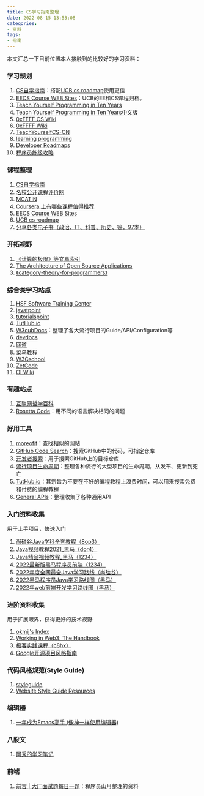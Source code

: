 ```yaml
---
title: CS学习指南整理
date: 2022-08-15 13:53:08
categories:
- 资料
tags:
- 指南
---
```


本文汇总一下目前位置本人接触到的比较好的学习资料：
<!--more-->

### 学习规划
1. [CS自学指南](https://csdiy.wiki/)：搭配[UCB cs roadmap](https://hkn.eecs.berkeley.edu/courseguides)使用更佳
2. [EECS Course WEB Sites](https://inst.eecs.berkeley.edu/classes-eecs.html)：UCB的EE和CS课程归档。
3. [Teach Yourself Programming in Ten Years](http://norvig.com/21-days.html)
4. [Teach Yourself Programming in Ten Years中文版](https://zhuanlan.zhihu.com/p/30742986)
5. [0xFFFF CS Wiki](https://www.yuque.com/0xffff.one/cs-learning)
6. [0xFFFF Wiki](https://wiki.0xffff.one/)
7. [TeachYourselfCS-CN](https://github.com/izackwu/TeachYourselfCS-CN/blob/master/TeachYourselfCS-CN.md)
8. [learning programming](https://www.reddit.com/r/learnprogramming/wiki/faq/)
9. [Developer Roadmaps](https://roadmap.sh/)
10. [程序员练级攻略](https://time.geekbang.org/column/article/8216?code=%20HH8ceM6XIVutB%2F1Oj496tkAnq4o7HBjSZf%20t0Wy4qM%3D)
### 课程整理
1. [CS自学指南](https://csdiy.wiki/)
2. [名校公开课程评价网](https://conanhujinming.github.io/comments-for-awesome-courses/index.html)
3. [MCATIN](https://www.mcatin.com/index)
4. [Coursera 上有哪些课程值得推荐](https://www.zhihu.com/question/22436320/answer/32477238)
5. [EECS Course WEB Sites](https://inst.eecs.berkeley.edu/classes-eecs.html)
6. [UCB cs roadmap](https://hkn.eecs.berkeley.edu/courseguides)
7. [分享各类电子书（政治、IT、科普、历史、等，97本）](https://program-think.blogspot.com/2021/05/share-books.html)

### 开拓视野
1. [《计算的极限》等文章索引](https://fwjmath.wordpress.com/recommended-list/)
2. [The Architecture of Open Source Applications](https://aosabook.org/en/index.html)
3. [《category-theory-for-programmers》](https://bartoszmilewski.com/2014/10/28/category-theory-for-programmers-the-preface/)

### 综合类学习站点
1. [HSF Software Training Center](https://hepsoftwarefoundation.org/training/curriculum.html)
2. [javatpoint](https://www.javatpoint.com/)
3. [tutorialspoint](https://www.tutorialspoint.com/index.htm)
4. [TutHub.io](https://www.tuthub.io/)
5. [W3cubDocs](https://docs.w3cub.com/vite/)：整理了各大流行项目的Guide/API/Configuration等
6. [devdocs](https://devdocs.io/)
7. [网道](https://wangdoc.com/)
8. [菜鸟教程](https://www.runoob.com/)
9. [W3Cschool](https://www.w3cschool.cn/)
10. [ZetCode](https://zetcode.com/all/)
11. [OI Wiki](https://oi-wiki.org/)
### 有趣站点
1. [互联网哲学百科](https://iep.utm.edu/)
2. [Rosetta Code](https://rosettacode.org/wiki/Rosetta_Code)：用不同的语言解决相同的问题

### 好用工具
1. [moreofit](http://www.moreofit.com/)：查找相似的网站
2. [GitHub Code Search](https://cs.github.com/?scopeName=All+repos&scope=&q=)：搜索GitHub中的代码，可指定仓库
3. [开发者搜索](https://kaifa.baidu.com/)：用于搜索GitHub上的目标仓库
4. [流行项目生命周期](https://endoflife.date/)：整理各种流行的大型项目的生命周期，从发布、更新到死亡
5.  [TutHub.io](https://www.tuthub.io/)：其宗旨为不要在不好的编程教程上浪费时间，可以用来搜索免费和付费的编程教程
6. [General APIs](https://m3o.com/explore)：整理收集了各种通用API


### 入门资料收集
用于上手项目，快速入门
1. [尚硅谷Java学科全套教程（8op3）](https://pan.baidu.com/share/init?surl=Kg7UUpO3wwALX6x28cWA7A#list/path=%2F%E5%B0%9A%E7%A1%85%E8%B0%B7Java%E5%AD%A6%E7%A7%91%E5%85%A8%E5%A5%97%E6%95%99%E7%A8%8B%EF%BC%88%E6%80%BB207.77GB%EF%BC%89)
2. [Java视频教程2021_黑马（dor4）](https://pan.baidu.com/share/init?surl=LxIxcHDO7SYB96SE-GZfuQ#list/path=%2Fsharelink3232509500-994016065012907%2Fjava%E8%A7%86%E9%A2%91%E6%95%99%E7%A8%8B2021&parentPath=%2Fsharelink3232509500-994016065012907)
3. [Java精品视频教程_黑马（1234）](https://pan.baidu.com/share/init?surl=oPdzQ7vO2bivTYtttD1jfw#list/path=%2F&parentPath=%2Fsharelink3232509500-1002206530988551)
4. [2022最新版黑马程序员前端（1234）](https://pan.baidu.com/share/init?surl=5yVOafBdEz3VU6hvYCOsYA#list/path=%2Fsharelink3232509500-464559482111384%2F2022%E6%9C%80%E6%96%B0%E7%89%88%E9%BB%91%E9%A9%AC%E7%A8%8B%E5%BA%8F%E5%91%98%E5%89%8D%E7%AB%AF%E5%AD%A6%E4%B9%A0%E8%B7%AF%E7%BA%BF%E5%9B%BE&parentPath=%2Fsharelink3232509500-464559482111384)
5. [2022年度全网最全Java学习路线（尚硅谷）](https://www.bilibili.com/read/cv5216534?spm_id_from=333.999.0.0)
6. [2022黑马程序员Java学习路线图（黑马）](https://www.bilibili.com/read/cv9965357?from=articleDetail)
7. [2022年web前端开发学习路线图（黑马）](https://www.bilibili.com/read/cv10431130)


### 进阶资料收集
用于扩展眼界，获得更好的技术视野
1. [okmij's Index](https://okmij.org/ftp/)
2. [Working in Web3: The Handbook](https://www.smsunarto.com/web3)
3. [极客实践课程（c8hx）](https://cloud.189.cn/web/share?code=yIbuMnUFjmYz)
4. [Google开源项目风格指南](https://zh-google-styleguide.readthedocs.io/en/latest/)

### 代码风格规范(Style Guide)
1. [styleguide](https://github.com/google/styleguide)
2. [Website Style Guide Resources](http://styleguides.io/)

### 编辑器
1. [一年成为Emacs高手 (像神一样使用编辑器)](https://github.com/redguardtoo/mastering-emacs-in-one-year-guide/blob/master/guide-zh.org)

### 八股文
1. [阿秀的学习笔记](https://interviewguide.cn/)

### 前端
1. [前言 | 大厂面试题每日一题](https://q.shanyue.tech/engineering/)：程序员山月整理的资料
